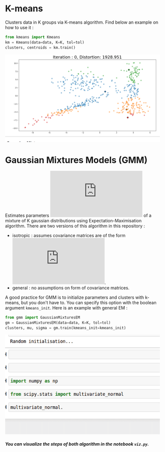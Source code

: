 # K-means
Clusters data in K groups via K-means algorithm. 
Find below an example on how to use it : 
```python
from kmeans import Kmeans
km = Kmeans(data=data, K=K, tol=tol)
clusters, centroids = km.train()
```
![alt text](https://raw.githubusercontent.com/CharlieCheckpt/Kmeans-GMM/master/data/gif/kmeans.gif "K-means")

# Gaussian Mixtures Models (GMM) 
Estimates parameters ![](https://latex.codecogs.com/gif.latex?%5Cmu%2C%20%5CSigma) of a mixture of K gaussian distributions using Expectation-Maximisation algorithm. There are two versions of this algorithm in this repository : 
* isotropic : assumes covariance matrices are of the form ![](https://latex.codecogs.com/gif.latex?%5CSigma%20%3D%20%5Csigma%5E2%20I).
* general : no assumptions on form of covariance matrices.

A good practice for GMM is to initialize parameters and clusters with k-means, but you don't have to. You can specify this option with the boolean argument `kmeans_init`. 
Here is an example with general EM :
```python
from gmm import GaussianMixturesEM
gm = GaussianMixturesEM(data=data, K=K, tol=tol)
clusters, mu, sigma = gm.train(kmeans_init=kmeans_init)
```
![alt text](https://raw.githubusercontent.com/CharlieCheckpt/Kmeans-GMM/master/data/gif/gmm.gif "Gaussian Mixtures Model")


##### You can visualize the steps of both algorithm in the notebook `viz.py`.

